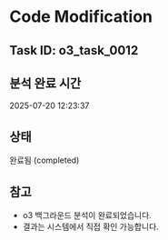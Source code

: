 # Code Modification

## Task ID: o3_task_0012

## 분석 완료 시간
2025-07-20 12:23:37

## 상태
완료됨 (completed)

## 참고
- o3 백그라운드 분석이 완료되었습니다.
- 결과는 시스템에서 직접 확인 가능합니다.
